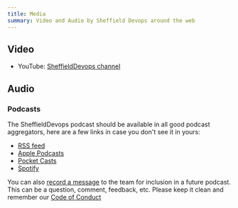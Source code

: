```yaml
---
title: Media
summary: Video and Audio by Sheffield Devops around the web
---
```


## Video

* YouTube: [SheffieldDevops channel](https://www.youtube.com/channel/UCznMzY_sCxPqhQ20QUX4usw)

## Audio

### Podcasts

The SheffieldDevops podcast should be available in all good podcast aggregators, here are a few links in case you don't see it in yours:

* [RSS feed](https://anchor.fm/s/2fb5b81c/podcast/rss)
* [Apple Podcasts](https://podcasts.apple.com/us/podcast/sheffield-devops/id1526842543?uo=4)
* [Pocket Casts](https://pca.st/q9ukwf2y)
* [Spotify](https://open.spotify.com/show/5f4mP4nv68BbA0JPKjaixw)

You can also [record a message](https://anchor.fm/sheffield-devops/message) to the team for inclusion in a future podcast. This can be a question, comment, feedback, etc. Please keep it clean and remember our [Code of Conduct](/code-of-conduct)
